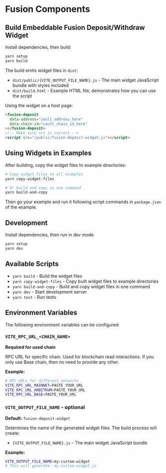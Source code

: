 # Fusion Components

## Build Embeddable Fusion Deposit/Withdraw Widget

Install dependencies, then build

```bash
yarn setup
yarn build
```

The build emits widget files in `dist`:
- `dist/public/{VITE_OUTPUT_FILE_NAME}.js` - The main widget JavaScript bundle with styles included
- `dist/build.html` - Example HTML file, demonstrates how you can use the script

Using the widget on a host page:

```html
<fusion-deposit
  data-address="vault_address_here"
  data-chain-id="vault_chain_id_here"
></fusion-deposit>
<!-- Make sure src is correct -->
<script src="/public/fusion-deposit-widget.js"></script>
```

## Using Widgets in Examples

After building, copy the widget files to example directories:

```bash
# Copy widget files to all examples
yarn copy-widget-files

# Or build and copy in one command
yarn build-and-copy
```

Then go your example and run it following script commands in `package.json` of the example.

## Development

Install dependencies, then run in dev mode

```bash
yarn setup
yarn dev
```

## Available Scripts

- `yarn build` - Build the widget files
- `yarn copy-widget-files` - Copy built widget files to example directories
- `yarn build-and-copy` - Build and copy widget files in one command
- `yarn dev` - Start development server
- `yarn test` - Run tests

## Environment Variables

The following environment variables can be configured:

### `VITE_RPC_URL_<CHAIN_NAME>`
**Required for used chain** 

RPC URL for specific chain. Used for blockchain read interactions. If you only use Base chain, then no need to provide any other.

**Example:**
```bash
# RPC URLs for different networks
VITE_RPC_URL_MAINNET=PASTE_YOUR_URL
VITE_RPC_URL_ARBITRUM=PASTE_YOUR_URL
VITE_RPC_URL_BASE=PASTE_YOUR_URL
```

### `VITE_OUTPUT_FILE_NAME` - optional
**Default:** `fusion-deposit-widget`

Determines the name of the generated widget files. The build process will create:
- `{VITE_OUTPUT_FILE_NAME}.js` - The main widget JavaScript bundle

**Example:**
```bash
VITE_OUTPUT_FILE_NAME=my-custom-widget
# This will generate: my-custom-widget.js
```
